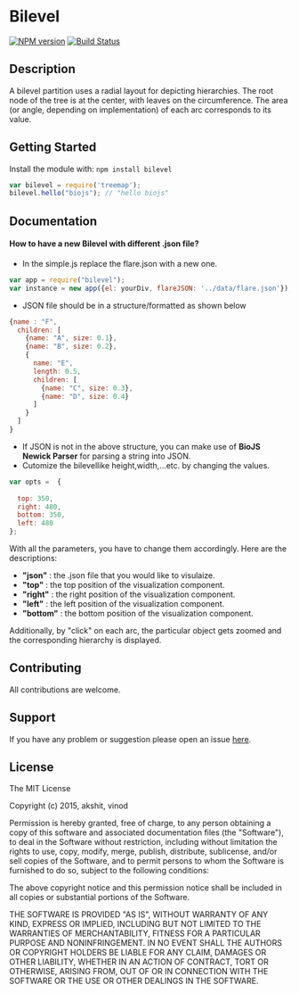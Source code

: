 # Bilevel

[![NPM version](http://img.shields.io/npm/v/bilevel.svg)](https://www.npmjs.org/package/bilevel) 
[![Build Status](https://secure.travis-ci.org/Akshit-/bilevel.png?branch=master)](http://travis-ci.org/Akshit-/bilevel) 

> 


## Description
A bilevel partition uses a radial layout for depicting hierarchies. The root node of the tree is at the center, with leaves on the circumference. The area (or angle, depending on implementation) of each arc corresponds to its value. 

## Getting Started
Install the module with: `npm install bilevel`
```javascript
var bilevel = require('treemap');
bilevel.hello("biojs"); // "hello biojs"
```
## Documentation

#### How to have a new Bilevel with different .json file?
- In the simple.js replace the flare.json with a new one.
```javascript
var app = require("bilevel");
var instance = new app({el: yourDiv, flareJSON: '../data/flare.json'});
```
- JSON file should be in a structure/formatted as shown below

```javascript
{name : "F",
  children: [
    {name: "A", size: 0.1},
    {name: "B", size: 0.2},
    {
      name: "E",
      length: 0.5,
      children: [
        {name: "C", size: 0.3},
        {name: "D", size: 0.4}
      ]
    }
  ]
}
```
-	If JSON is not in the above structure, you can make use of **BioJS Newick Parser** for parsing a string into JSON.
-	Cutomize the bilevellike height,width,...etc. by changing the values.
```javascript
var opts =  {
  
  top: 350, 
  right: 480, 
  bottom: 350, 
  left: 480
};
```

With all the parameters, you have to change them accordingly. Here are the descriptions:
- **"json"** : the .json file that you would like to visulaize.
- **"top"** : the top position of the visualization component.
- **"right"** : the right position of the visualization component.
- **"left"** : the left position of the visualization component.
- **"bottom"** : the bottom position of the visualization component.


Additionally, by "click" on each arc, the particular object gets zoomed and the corresponding hierarchy is displayed.

## Contributing

All contributions are welcome.

## Support

If you have any problem or suggestion please open an issue [here](https://github.com/Akshit-/bilevel/issues).

## License 

The MIT License

Copyright (c) 2015, akshit, vinod

Permission is hereby granted, free of charge, to any person
obtaining a copy of this software and associated documentation
files (the "Software"), to deal in the Software without
restriction, including without limitation the rights to use,
copy, modify, merge, publish, distribute, sublicense, and/or sell
copies of the Software, and to permit persons to whom the
Software is furnished to do so, subject to the following
conditions:

The above copyright notice and this permission notice shall be
included in all copies or substantial portions of the Software.

THE SOFTWARE IS PROVIDED "AS IS", WITHOUT WARRANTY OF ANY KIND,
EXPRESS OR IMPLIED, INCLUDING BUT NOT LIMITED TO THE WARRANTIES
OF MERCHANTABILITY, FITNESS FOR A PARTICULAR PURPOSE AND
NONINFRINGEMENT. IN NO EVENT SHALL THE AUTHORS OR COPYRIGHT
HOLDERS BE LIABLE FOR ANY CLAIM, DAMAGES OR OTHER LIABILITY,
WHETHER IN AN ACTION OF CONTRACT, TORT OR OTHERWISE, ARISING
FROM, OUT OF OR IN CONNECTION WITH THE SOFTWARE OR THE USE OR
OTHER DEALINGS IN THE SOFTWARE.
